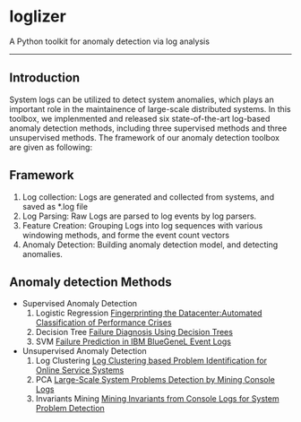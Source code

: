 # loglizer
A Python toolkit for anomaly detection via log analysis

***
## Introduction
System logs can be utilized to detect system anomalies, which plays an important role in the maintainence of large-scale distributed systems. In this toolbox, we implenmented and released six state-of-the-art log-based anomaly detection methods, including three supervised methods and three unsupervised methods. The framework of our anomaly detection toolbox are given as following:

## Framework
1. Log collection: Logs are generated and collected from systems, and saved as *.log file
2. Log Parsing: Raw Logs are parsed to log events by log parsers.
3. Feature Creation: Grouping Logs into log sequences with various windowing methods, and forme the event count vectors
4. Anomaly Detection: Building anomaly detection model, and detecting anomalies.

## Anomaly detection Methods
* Supervised Anomaly Detection
  1. Logistic Regression [Fingerprinting the Datacenter:Automated Classification of Performance Crises]()
  2. Decision Tree [Failure Diagnosis Using Decision Trees]()
  3. SVM [Failure Prediction in IBM BlueGeneL Event Logs]()
* Unsupervised Anomaly Detection
  1. Log Clustering [Log Clustering based Problem Identification for Online Service Systems]()
  2. PCA [Large-Scale System Problems Detection by Mining Console Logs]()
  3. Invariants Mining [Mining Invariants from Console Logs for System Problem Detection]()


